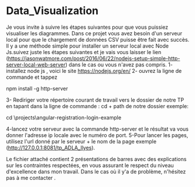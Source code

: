 # Data_Visualization
Je vous invite à suivre les étapes suivantes pour que vous puissiez visualiser les diagrammes.
Dans ce projet vous avez besoin d'un serveur local pour que le chargement de données CSV puisse être fait avec succès.
Il y a une méthode simple pour installer un serveur local avec Node Js.suivez juste les étapes suivantes et je vais vous laisser le lien (https://jasonwatmore.com/post/2016/06/22/nodejs-setup-simple-http-server-local-web-server) dans le cas ou vous n'avez pas compris.
1- installez node js , voici le site https://nodejs.org/en/
2- ouvrez la ligne de commande et tappez 

npm install -g http-server

3- Rediriger votre répertoire courant de travail vers le dossier de notre TP en tapant dans la ligne de commande : cd + path de notre dossier
exemple:

cd \projects\angular-registration-login-example

4-lancez votre serveur avec la commande http-server et le résultat va vous donner l'adresse ip locale avec le numéro de port.
5-Pour lancer les pages, utilisez l'url donné par le serveur + le nom de la page exemple (http://127.0.0.1:8081/tp_ADLA_Ilyes).

Le fichier attaché contient 2 présentations de barres avec des explications sur les contraintes  respectées,  en vous assurant le respect du niveau d'excellence dans mon travail. 
Dans le cas où il y'a de problème, n'hésitez pas à me contacter .
